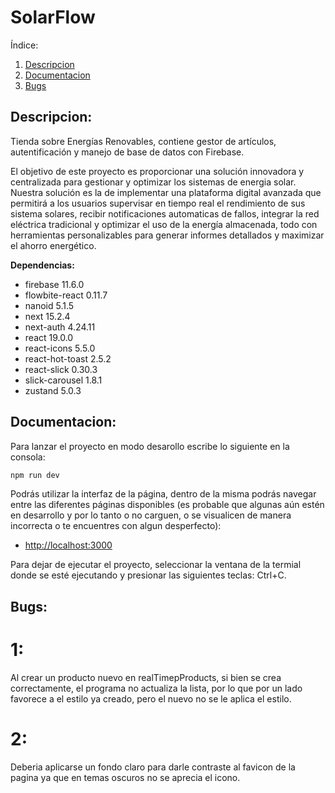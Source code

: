 # SolarFlow

Índice:
1. [Descripcion](#descripcion)  
2. [Documentacion](#documentacion)  
3. [Bugs](#bugs)

## Descripcion:
Tienda sobre Energías Renovables, contiene gestor de artículos, autentificación y manejo de base de datos con Firebase.

El objetivo de este proyecto es proporcionar una solución innovadora y centralizada para gestionar y optimizar los sistemas de energia solar. Nuestra solución es la de implementar una plataforma digital avanzada que permitirá a los usuarios supervisar en tiempo real el rendimiento de sus sistema solares, recibir notificaciones automaticas de fallos, integrar la red eléctrica tradicional y optimizar el uso de la energía almacenada, todo con herramientas personalizables para generar informes detallados y maximizar el ahorro energético.

**Dependencias:**
- firebase 11.6.0
- flowbite-react 0.11.7
- nanoid 5.1.5
- next 15.2.4
- next-auth 4.24.11
- react 19.0.0
- react-icons 5.5.0
- react-hot-toast 2.5.2
- react-slick 0.30.3
- slick-carousel 1.8.1
- zustand 5.0.3

<!-- "dependencies": {
    "@headlessui/react": "^1.7.18",
    "@prisma/client": "^5.10.2",
    "@tailwindcss/forms": "^0.5.7",
    "@tailwindcss/typography": "^0.5.10",
    "@types/bcryptjs": "^2.4.6",
    "@types/react-slick": "^0.23.13",
    "bcryptjs": "^2.4.3",
    "express-fileupload": "^1.5.0",
    "react-apexcharts": "^1.4.1",
    "react-dom": "^18",
    "zod": "^3.22.4",
  },
  "devDependencies": {
    "@types/node": "^20",
    "@types/react": "^18",
    "@types/react-dom": "^18",
    "autoprefixer": "^10.0.1",
    "daisyui": "^4.7.2",
    "postcss": "^8",
    "prisma": "^5.10.2",
  } -->

## Documentacion:
Para lanzar el proyecto en modo desarollo escribe lo siguiente en la consola:

```bash
npm run dev
```

Podrás utilizar la interfaz de la página, dentro de la misma podrás navegar entre las diferentes páginas disponibles (es probable que algunas aún estén en desarrollo y por lo tanto o no carguen, o se visualicen de manera incorrecta o te encuentres con algun desperfecto):

- [http://localhost:3000](http://localhost:3000)

Para dejar de ejecutar el proyecto, seleccionar la ventana de la termial donde se esté ejecutando y presionar las siguientes teclas: Ctrl+C.

## Bugs:

# 1:
Al crear un producto nuevo en realTimepProducts, si bien se crea correctamente, el programa no actualiza la lista, por lo que por un lado favorece a el estilo ya creado, pero el nuevo no se le aplica el estilo.

# 2:
Deberia aplicarse un fondo claro para darle contraste al favicon de la pagina ya que en temas oscuros no se aprecia el icono.